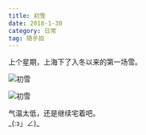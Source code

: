 ```yaml
---
title: 初雪
date: 2018-1-30
category: 日常
tag: 随手拍
---
```

上个星期，上海下了入冬以来的第一场雪。<!--more-->

![初雪](https://wx1.sinaimg.cn/mw690/911a69ably1fnylkekorrj21kw16ox6s.jpg)

![初雪](https://wx2.sinaimg.cn/mw690/911a69ably1fnylk0pxsnj21kw16oqv8.jpg)

气温太低，还是继续宅着吧。  
\_(:з」∠)\_
